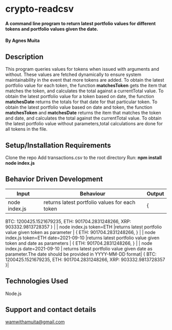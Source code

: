 # crypto-readcsv
#### A command line program to return  latest portfolio values for different tokens and portfolio values given the date.
#### By **Agnes Muita**
## Description
This program queries values for tokens when issued with arguments and without. 
These values are fetched dynamically to ensure system maintainability in the event that more tokens are added.
To obtain the latest portfolio value for each token, the function **matchesToken** gets the item that matches the token, and calculates the total against a currentTotal 
value.
To obtain the latest portfolio value for a token based on date, the function **matchesDate** returns the totals for that date for that particular token. 
To obtain the latest portfolio value based on date and token, the function **matchesToken** and **matchesDate** returns the item that matches the token and date, and calculates the total against the currentTotal 
value.
To obtain the latest portfolio value without parameters,total calculations are done for all tokens in the file.

## Setup/Installation Requirements
Clone the repo
Add transactions.csv to the root directory
Run: 
**npm install**
**node index.js**

## Behavior Driven Development
| Input            | Behaviour                         | Output                        |
| ------------------- | ----------------------------- | ----------------------------- |
| node index.js | returns latest portfolio values for each token | {
  BTC: 1200425.1521679235,
  ETH: 901704.2831248266,
  XRP: 903332.9813728357
} |
| node index.js token=ETH  |returns latest portfolio value given token as parameter | {
  ETH: 901704.2831248266,
} |
| node index.js token=ETH date=2021-09-10  |returns latest portfolio value given token and date as parameters | {
  ETH: 901704.2831248266,
} |
| node index.js date=2021-09-10 | returns latest portfolio value given date as parameter.The date should be provided in YYYY-MM-DD format| {
  BTC: 1200425.1521679235,
  ETH: 901704.2831248266,
  XRP: 903332.9813728357
}|

## Technologies Used
Node.js
## Support and contact details
wamwithamuita@gmail.com


